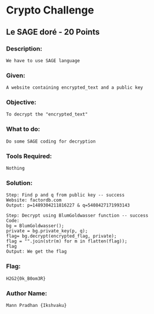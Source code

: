 # Crypto Challenge

## Le SAGE doré - 20 Points

### Description: 
```We have to use SAGE language```

### Given: 
```A website containing encrypted_text and a public key```

### Objective: 
```To decrypt the "encrypted_text"```

### What to do: 
```Do some SAGE coding for decryption```

### Tools Required: 
    Nothing

### Solution:

    Step: Find p and q from public key -- success
    Website: factordb.com
    Output: p=1489304211816227 & q=5408427171993143
    
    Step: Decrypt using BlumGoldwasser function -- success
    Code: 
    bg = BlumGoldwasser();
    private = bg.private_key(p, q);
    flag= bg.decrypt(encrypted_flag, private);
    flag = "".join(str(m) for m in flatten(flag));
    flag
    Output: We get the flag
    
### Flag: 
    H2G2{0k_B0om3R}

### Author Name:
    Mann Pradhan {Ikshvaku}
